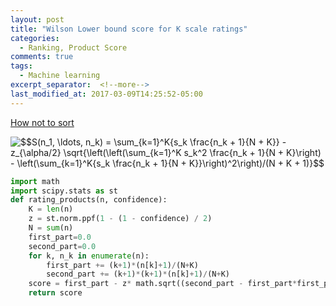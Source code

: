```yaml
---
layout: post
title: "Wilson Lower bound score for K scale ratings"
categories:
  - Ranking, Product Score
comments: true
tags:
  - Machine learning
excerpt_separator:  <!--more-->
last_modified_at: 2017-03-09T14:25:52-05:00
---
```

[How not to sort](http://www.evanmiller.org/how-not-to-sort-by-average-rating.html) 

<img src="https://latex.codecogs.com/png.latex?\fn_phv&space;$$S(n_1,&space;\ldots,&space;n_k)&space;=&space;\sum_{k=1}^K{s_k&space;\frac{n_k&space;&plus;&space;1}{N&space;&plus;&space;K}}&space;-&space;z_{\alpha/2}&space;\sqrt{\left(\left(\sum_{k=1}^K&space;s_k^2&space;\frac{n_k&space;&plus;&space;1}{N&space;&plus;&space;K}\right)&space;-&space;\left(\sum_{k=1}^K{s_k&space;\frac{n_k&space;&plus;&space;1}{N&space;&plus;&space;K}}\right)^2\right)/(N&space;&plus;&space;K&space;&plus;&space;1)}$$" title="$$S(n_1, \ldots, n_k) = \sum_{k=1}^K{s_k \frac{n_k + 1}{N + K}} - z_{\alpha/2} \sqrt{\left(\left(\sum_{k=1}^K s_k^2 \frac{n_k + 1}{N + K}\right) - \left(\sum_{k=1}^K{s_k \frac{n_k + 1}{N + K}}\right)^2\right)/(N + K + 1)}$$" />

```python
import math
import scipy.stats as st
def rating_products(n, confidence):
    K = len(n)
    z = st.norm.ppf(1 - (1 - confidence) / 2)
    N = sum(n)
    first_part=0.0
    second_part=0.0
    for k, n_k in enumerate(n):
        first_part += (k+1)*(n[k]+1)/(N+K)
        second_part += (k+1)*(k+1)*(n[k]+1)/(N+K)
    score = first_part - z* math.sqrt((second_part - first_part*first_part)/(N+K+1))
    return score
```

